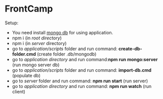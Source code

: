 
# FrontCamp

Setup:

* You need install [mongo db](https://docs.mongodb.com/manual/installation/) for using application.
* npm i (in _root directory_)
* npm i (in _server_ directory)
* go to _application/scripts_ folder and run command: **create-db-folder.cmd** (create folder .db/mongodb)
* go to _application directory_ and run command:**npm run mongo:server** (run mongo server db)
* go to _application/scripts_ folder and run command: **import-db.cmd** (populate db)
* go to _server_ folder and run command: **npm run start** (run server)
* go to _application directory_ and run command: **npm run watch** (run client)
